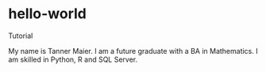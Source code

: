 # hello-world
Tutorial

My name is Tanner Maier. I am a future graduate with a BA in Mathematics. I am skilled in Python, R and SQL Server.
